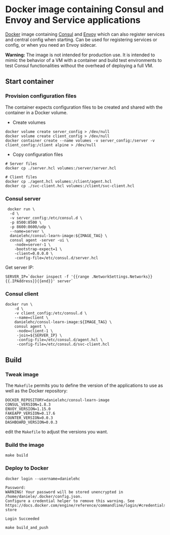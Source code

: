 # Docker image containing Consul and Envoy and Service applications


[Docker][docker] image containing [Consul][consul] and [Envoy][envoy] which can also register services and central config when starting.
Can be used for registering services or config, or when you need an Envoy sidecar.

**Warning:** The image is not intended for production use. It is intended to mimic the behavior of a VM with a container and build test environments to test Consul functionalities without the overhead of deploying a full VM.

## Start container

### Provision configuration files
The container expects configuration files to be created and shared with the container in a Docker volume.

* Create volumes

```
docker volume create server_config > /dev/null
docker volume create client_config > /dev/null
docker container create --name volumes -v server_config:/server -v client_config:/client alpine > /dev/null
```

* Copy configuration files 

```
# Server files
docker cp ./server.hcl volumes:/server/server.hcl
```

```
# Client files
docker cp ./agent.hcl volumes:/client/agent.hcl
docker cp ./svc-client.hcl volumes:/client/svc-client.hcl
```

### Consul server

```
 docker run \
  -d \
  -v server_config:/etc/consul.d \
  -p 8500:8500 \
  -p 8600:8600/udp \
  --name=server \
  danielehc/consul-learn-image:${IMAGE_TAG} \
  consul agent -server -ui \
    -node=server-1 \
    -bootstrap-expect=1 \
    -client=0.0.0.0 \
    -config-file=/etc/consul.d/server.hcl
```

Get server IP:

```
SERVER_IP=`docker inspect -f '{{range .NetworkSettings.Networks}}{{.IPAddress}}{{end}}' server`
```

### Consul client

```
docker run \
    -d \
    -v client_config:/etc/consul.d \
    --name=client \
    danielehc/consul-learn-image:${IMAGE_TAG} \
    consul agent \
     -node=client-1 \
     -join=${SERVER_IP} \
     -config-file=/etc/consul.d/agent.hcl \
     -config-file=/etc/consul.d/svc-client.hcl
```

## Build

### Tweak image

The `Makefile` permits you to define the version of the applications to use as well as the Docker repository:

```
DOCKER_REPOSITORY=danielehc/consul-learn-image
CONSUL_VERSION=1.8.3
ENVOY_VERSION=1.15.0
FAKEAPP_VERSION=0.17.6
COUNTER_VERSION=0.0.3
DASHBOARD_VERSION=0.0.3
```

edit the `Makefile` to adjust the versions you want.

### Build the image

```
make build
```

### Deploy to Docker

```
docker login --username=danielehc
```

```
Password: 
WARNING! Your password will be stored unencrypted in /home/daniele/.docker/config.json.
Configure a credential helper to remove this warning. See
https://docs.docker.com/engine/reference/commandline/login/#credentials-store

Login Succeeded
```

```
make build_and_push
```


[consul]:https://www.consul.io/
[envoy]:https://www.envoyproxy.io/
[docker]:https://www.docker.com/

